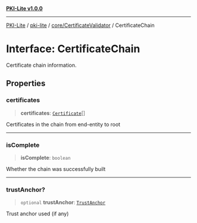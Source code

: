 [**PKI-Lite v1.0.0**](../../../../README.md)

---

[PKI-Lite](../../../../README.md) / [pki-lite](../../../README.md) / [core/CertificateValidator](../README.md) / CertificateChain

# Interface: CertificateChain

Certificate chain information.

## Properties

### certificates

> **certificates**: [`Certificate`](../../../x509/Certificate/classes/Certificate.md)[]

Certificates in the chain from end-entity to root

---

### isComplete

> **isComplete**: `boolean`

Whether the chain was successfully built

---

### trustAnchor?

> `optional` **trustAnchor**: [`TrustAnchor`](TrustAnchor.md)

Trust anchor used (if any)
